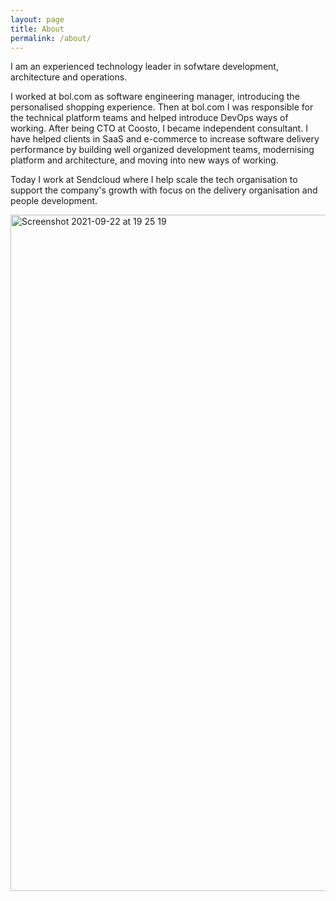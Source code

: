 ```yaml
---
layout: page
title: About
permalink: /about/
---
```


I am an experienced technology leader in sofwtare development, architecture and operations.

I worked at bol.com as software engineering manager, introducing the personalised shopping experience. Then at bol.com I was responsible for the technical platform teams and helped introduce DevOps ways of working. After being CTO at Coosto, I became independent consultant. I have helped clients in SaaS and e-commerce to increase software delivery performance by building well organized development teams, modernising platform and architecture, and moving into new ways of working.

Today I work at Sendcloud where I help scale the tech organisation to support the company's growth  with focus on the delivery organisation and people development.

<img width="1082" alt="Screenshot 2021-09-22 at 19 25 19" src="https://user-images.githubusercontent.com/5676977/134392117-10b71f7f-22be-4578-9411-a4f305863c60.png">
